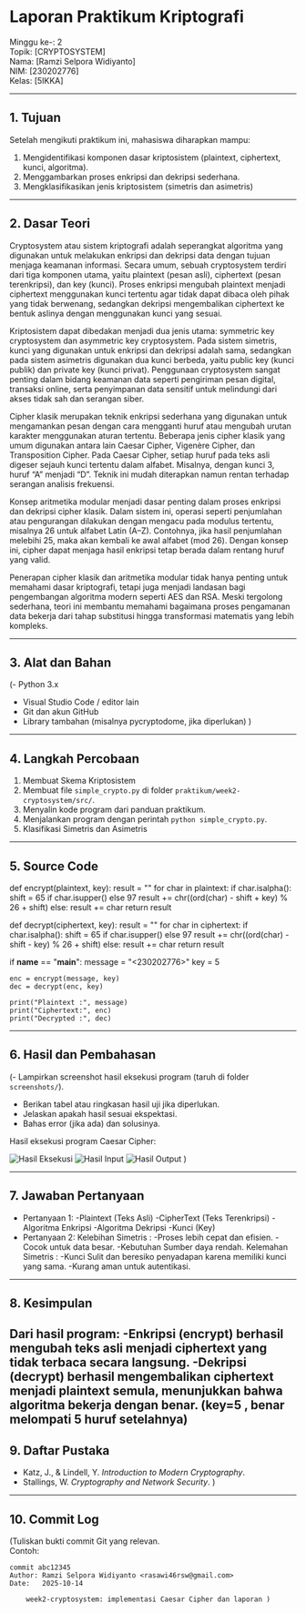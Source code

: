 # Laporan Praktikum Kriptografi
Minggu ke-: 2  
Topik: [CRYPTOSYSTEM]  
Nama: [Ramzi Selpora Widiyanto]  
NIM: [230202776]  
Kelas: [5IKKA]  

---

## 1. Tujuan
Setelah mengikuti praktikum ini, mahasiswa diharapkan mampu:
1. Mengidentifikasi komponen dasar kriptosistem (plaintext, ciphertext, kunci, algoritma).
2. Menggambarkan proses enkripsi dan dekripsi sederhana.
3. Mengklasifikasikan jenis kriptosistem (simetris dan asimetris)

---

## 2. Dasar Teori
Cryptosystem atau sistem kriptografi adalah seperangkat algoritma yang digunakan untuk melakukan enkripsi dan dekripsi data dengan tujuan menjaga keamanan informasi. Secara umum, sebuah cryptosystem terdiri dari tiga komponen utama, yaitu plaintext (pesan asli), ciphertext (pesan terenkripsi), dan key (kunci). Proses enkripsi mengubah plaintext menjadi ciphertext menggunakan kunci tertentu agar tidak dapat dibaca oleh pihak yang tidak berwenang, sedangkan dekripsi mengembalikan ciphertext ke bentuk aslinya dengan menggunakan kunci yang sesuai.

Kriptosistem dapat dibedakan menjadi dua jenis utama: symmetric key cryptosystem dan asymmetric key cryptosystem. Pada sistem simetris, kunci yang digunakan untuk enkripsi dan dekripsi adalah sama, sedangkan pada sistem asimetris digunakan dua kunci berbeda, yaitu public key (kunci publik) dan private key (kunci privat). Penggunaan cryptosystem sangat penting dalam bidang keamanan data seperti pengiriman pesan digital, transaksi online, serta penyimpanan data sensitif untuk melindungi dari akses tidak sah dan serangan siber.

Cipher klasik merupakan teknik enkripsi sederhana yang digunakan untuk mengamankan pesan dengan cara mengganti huruf atau mengubah urutan karakter menggunakan aturan tertentu. Beberapa jenis cipher klasik yang umum digunakan antara lain Caesar Cipher, Vigenère Cipher, dan Transposition Cipher. Pada Caesar Cipher, setiap huruf pada teks asli digeser sejauh kunci tertentu dalam alfabet. Misalnya, dengan kunci 3, huruf “A” menjadi “D”. Teknik ini mudah diterapkan namun rentan terhadap serangan analisis frekuensi.

Konsep aritmetika modular menjadi dasar penting dalam proses enkripsi dan dekripsi cipher klasik. Dalam sistem ini, operasi seperti penjumlahan atau pengurangan dilakukan dengan mengacu pada modulus tertentu, misalnya 26 untuk alfabet Latin (A–Z). Contohnya, jika hasil penjumlahan melebihi 25, maka akan kembali ke awal alfabet (mod 26). Dengan konsep ini, cipher dapat menjaga hasil enkripsi tetap berada dalam rentang huruf yang valid.

Penerapan cipher klasik dan aritmetika modular tidak hanya penting untuk memahami dasar kriptografi, tetapi juga menjadi landasan bagi pengembangan algoritma modern seperti AES dan RSA. Meski tergolong sederhana, teori ini membantu memahami bagaimana proses pengamanan data bekerja dari tahap substitusi hingga transformasi matematis yang lebih kompleks.

---

## 3. Alat dan Bahan
(- Python 3.x  
- Visual Studio Code / editor lain  
- Git dan akun GitHub  
- Library tambahan (misalnya pycryptodome, jika diperlukan)  )

---

## 4. Langkah Percobaan
1. Membuat Skema Kriptosistem
1. Membuat file `simple_crypto.py` di folder `praktikum/week2-cryptosystem/src/`.
2. Menyalin kode program dari panduan praktikum.
3. Menjalankan program dengan perintah `python simple_crypto.py`.
4. Klasifikasi Simetris dan Asimetris

---

## 5. Source Code
def encrypt(plaintext, key):
    result = ""
    for char in plaintext:
        if char.isalpha():
            shift = 65 if char.isupper() else 97
            result += chr((ord(char) - shift + key) % 26 + shift)
        else:
            result += char
    return result

def decrypt(ciphertext, key):
    result = ""
    for char in ciphertext:
        if char.isalpha():
            shift = 65 if char.isupper() else 97
            result += chr((ord(char) - shift - key) % 26 + shift)
        else:
            result += char
    return result

if __name__ == "__main__":
    message = "<230202776><Ramzi Selpora Widiyanto>"
    key = 5

    enc = encrypt(message, key)
    dec = decrypt(enc, key)

    print("Plaintext :", message)
    print("Ciphertext:", enc)
    print("Decrypted :", dec)
---

## 6. Hasil dan Pembahasan
(- Lampirkan screenshot hasil eksekusi program (taruh di folder `screenshots/`).  
- Berikan tabel atau ringkasan hasil uji jika diperlukan.  
- Jelaskan apakah hasil sesuai ekspektasi.  
- Bahas error (jika ada) dan solusinya. 

Hasil eksekusi program Caesar Cipher:

![Hasil Eksekusi](screenshots/output.png)
![Hasil Input](screenshots/input.png)
![Hasil Output](screenshots/output.png)
)

---

## 7. Jawaban Pertanyaan
- Pertanyaan 1: 
-Plaintext (Teks Asli)
-CipherText (Teks Terenkripsi)
-Algoritma Enkripsi
-Algoritma Dekripsi
                -Kunci (Key)
- Pertanyaan 2: 
Kelebihan Simetris :
-Proses lebih cepat dan efisien.
-Cocok untuk data besar.
-Kebutuhan Sumber daya rendah.
Kelemahan Simetris :
-Kunci Sulit dan beresiko penyadapan karena memiliki kunci yang sama.
-Kurang aman untuk autentikasi.

---

## 8. Kesimpulan
Dari hasil program:
-Enkripsi (encrypt) berhasil mengubah teks asli menjadi ciphertext yang tidak terbaca secara langsung.
-Dekripsi (decrypt) berhasil mengembalikan ciphertext menjadi plaintext semula, menunjukkan bahwa algoritma bekerja dengan benar.
(key=5 , benar melompati 5 huruf setelahnya)
---

## 9. Daftar Pustaka
- Katz, J., & Lindell, Y. *Introduction to Modern Cryptography*.  
- Stallings, W. *Cryptography and Network Security*.  )

---

## 10. Commit Log
(Tuliskan bukti commit Git yang relevan.  
Contoh:
```
commit abc12345
Author: Ramzi Selpora Widiyanto <rasawi46rsw@gmail.com>
Date:   2025-10-14

    week2-cryptosystem: implementasi Caesar Cipher dan laporan )
```
